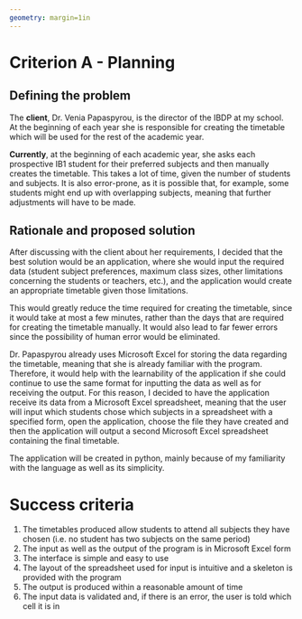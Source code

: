 ```yaml
---
geometry: margin=1in
---
```



# Criterion A - Planning 

## Defining the problem

The **client**, Dr. Venia Papaspyrou, is the director of the IBDP at my school. At the
beginning of each year she is responsible for creating the timetable which will be used for
the rest of the academic year. 

**Currently**, at the beginning of each academic year, she asks each prospective IB1 student
for their preferred subjects and then manually creates the timetable. This takes a lot of
time, given the number of students and subjects. It is also error-prone, as it is possible
that, for example, some students might end up with overlapping subjects, meaning that
further adjustments will have to be made. 

## Rationale and proposed solution

After discussing with the client about her requirements, I decided that the best solution
would be an application, where she would input the required data (student subject
preferences, maximum class sizes, other limitations concerning the students or teachers,
etc.), and the application would create an appropriate timetable given those limitations. 

This would greatly reduce the time required for creating the timetable, since it would take
at most a few minutes, rather than the days that are required for creating the timetable
manually. It would also lead to far fewer errors since the possibility of human error would
be eliminated. 

Dr. Papaspyrou already uses Microsoft Excel for storing the data regarding the timetable,
meaning that she is already familiar with the program. Therefore, it would help with the
learnability of the application if she could continue to use the same format for inputting
the data as well as for receiving the output. For this reason, I decided to have the
application receive its data from a Microsoft Excel spreadsheet, meaning that the user will
input which students chose which subjects in a spreadsheet with a specified form, open the
application, choose the file they have created and then the application will output a second
Microsoft Excel spreadsheet containing the final timetable.

The application will be created in python, mainly because of my familiarity with the
language as well as its simplicity.

# Success criteria
1. The timetables produced allow students to attend all subjects they have chosen (i.e. no
   student has two subjects on the same period)
2. The input as well as the output of the program is in Microsoft Excel form
3. The interface is simple and easy to use
4. The layout of the spreadsheet used for input is intuitive and a skeleton is provided with
   the program
5. The output is produced within a reasonable amount of time
6. The input data is validated and, if there is an error, the user is told which cell it is in

